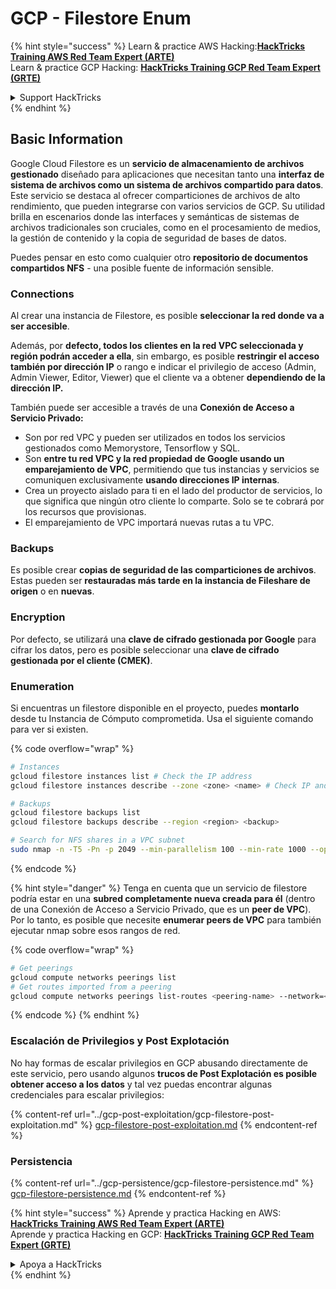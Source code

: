 # GCP - Filestore Enum

{% hint style="success" %}
Learn & practice AWS Hacking:<img src="../../../.gitbook/assets/image (1) (1) (1).png" alt="" data-size="line">[**HackTricks Training AWS Red Team Expert (ARTE)**](https://training.hacktricks.xyz/courses/arte)<img src="../../../.gitbook/assets/image (1) (1) (1).png" alt="" data-size="line">\
Learn & practice GCP Hacking: <img src="../../../.gitbook/assets/image (2).png" alt="" data-size="line">[**HackTricks Training GCP Red Team Expert (GRTE)**<img src="../../../.gitbook/assets/image (2).png" alt="" data-size="line">](https://training.hacktricks.xyz/courses/grte)

<details>

<summary>Support HackTricks</summary>

* Check the [**subscription plans**](https://github.com/sponsors/carlospolop)!
* **Join the** 💬 [**Discord group**](https://discord.gg/hRep4RUj7f) or the [**telegram group**](https://t.me/peass) or **follow** us on **Twitter** 🐦 [**@hacktricks\_live**](https://twitter.com/hacktricks_live)**.**
* **Share hacking tricks by submitting PRs to the** [**HackTricks**](https://github.com/carlospolop/hacktricks) and [**HackTricks Cloud**](https://github.com/carlospolop/hacktricks-cloud) github repos.

</details>
{% endhint %}

## Basic Information

Google Cloud Filestore es un **servicio de almacenamiento de archivos gestionado** diseñado para aplicaciones que necesitan tanto una **interfaz de sistema de archivos como un sistema de archivos compartido para datos**. Este servicio se destaca al ofrecer comparticiones de archivos de alto rendimiento, que pueden integrarse con varios servicios de GCP. Su utilidad brilla en escenarios donde las interfaces y semánticas de sistemas de archivos tradicionales son cruciales, como en el procesamiento de medios, la gestión de contenido y la copia de seguridad de bases de datos.

Puedes pensar en esto como cualquier otro **repositorio de documentos compartidos NFS** - una posible fuente de información sensible.

### Connections

Al crear una instancia de Filestore, es posible **seleccionar la red donde va a ser accesible**.

Además, por **defecto, todos los clientes en la red VPC seleccionada y región podrán acceder a ella**, sin embargo, es posible **restringir el acceso también por dirección IP** o rango e indicar el privilegio de acceso (Admin, Admin Viewer, Editor, Viewer) que el cliente va a obtener **dependiendo de la dirección IP.**

También puede ser accesible a través de una **Conexión de Acceso a Servicio Privado:**

* Son por red VPC y pueden ser utilizados en todos los servicios gestionados como Memorystore, Tensorflow y SQL.
* Son **entre tu red VPC y la red propiedad de Google usando un emparejamiento de VPC**, permitiendo que tus instancias y servicios se comuniquen exclusivamente **usando direcciones IP internas**.
* Crea un proyecto aislado para ti en el lado del productor de servicios, lo que significa que ningún otro cliente lo comparte. Solo se te cobrará por los recursos que provisionas.
* El emparejamiento de VPC importará nuevas rutas a tu VPC.

### Backups

Es posible crear **copias de seguridad de las comparticiones de archivos**. Estas pueden ser **restauradas más tarde en la instancia de Fileshare de origen** o en **nuevas**.

### Encryption

Por defecto, se utilizará una **clave de cifrado gestionada por Google** para cifrar los datos, pero es posible seleccionar una **clave de cifrado gestionada por el cliente (CMEK)**.

### Enumeration

Si encuentras un filestore disponible en el proyecto, puedes **montarlo** desde tu Instancia de Cómputo comprometida. Usa el siguiente comando para ver si existen. 

{% code overflow="wrap" %}
```bash
# Instances
gcloud filestore instances list # Check the IP address
gcloud filestore instances describe --zone <zone> <name> # Check IP and access restrictions

# Backups
gcloud filestore backups list
gcloud filestore backups describe --region <region> <backup>

# Search for NFS shares in a VPC subnet
sudo nmap -n -T5 -Pn -p 2049 --min-parallelism 100 --min-rate 1000 --open 10.99.160.2/20
```
{% endcode %}

{% hint style="danger" %}
Tenga en cuenta que un servicio de filestore podría estar en una **subred completamente nueva creada para él** (dentro de una Conexión de Acceso a Servicio Privado, que es un **peer de VPC**).\
Por lo tanto, es posible que necesite **enumerar peers de VPC** para también ejecutar nmap sobre esos rangos de red.

{% code overflow="wrap" %}
```bash
# Get peerings
gcloud compute networks peerings list
# Get routes imported from a peering
gcloud compute networks peerings list-routes <peering-name> --network=<network-name> --region=<region> --direction=INCOMING
```
{% endcode %}
{% endhint %}

### Escalación de Privilegios y Post Explotación

No hay formas de escalar privilegios en GCP abusando directamente de este servicio, pero usando algunos **trucos de Post Explotación es posible obtener acceso a los datos** y tal vez puedas encontrar algunas credenciales para escalar privilegios:

{% content-ref url="../gcp-post-exploitation/gcp-filestore-post-exploitation.md" %}
[gcp-filestore-post-exploitation.md](../gcp-post-exploitation/gcp-filestore-post-exploitation.md)
{% endcontent-ref %}

### Persistencia

{% content-ref url="../gcp-persistence/gcp-filestore-persistence.md" %}
[gcp-filestore-persistence.md](../gcp-persistence/gcp-filestore-persistence.md)
{% endcontent-ref %}

{% hint style="success" %}
Aprende y practica Hacking en AWS:<img src="../../../.gitbook/assets/image (1) (1) (1).png" alt="" data-size="line">[**HackTricks Training AWS Red Team Expert (ARTE)**](https://training.hacktricks.xyz/courses/arte)<img src="../../../.gitbook/assets/image (1) (1) (1).png" alt="" data-size="line">\
Aprende y practica Hacking en GCP: <img src="../../../.gitbook/assets/image (2).png" alt="" data-size="line">[**HackTricks Training GCP Red Team Expert (GRTE)**<img src="../../../.gitbook/assets/image (2).png" alt="" data-size="line">](https://training.hacktricks.xyz/courses/grte)

<details>

<summary>Apoya a HackTricks</summary>

* Revisa los [**planes de suscripción**](https://github.com/sponsors/carlospolop)!
* **Únete al** 💬 [**grupo de Discord**](https://discord.gg/hRep4RUj7f) o al [**grupo de telegram**](https://t.me/peass) o **síguenos** en **Twitter** 🐦 [**@hacktricks\_live**](https://twitter.com/hacktricks_live)**.**
* **Comparte trucos de hacking enviando PRs a los** [**HackTricks**](https://github.com/carlospolop/hacktricks) y [**HackTricks Cloud**](https://github.com/carlospolop/hacktricks-cloud) repositorios de github.

</details>
{% endhint %}

